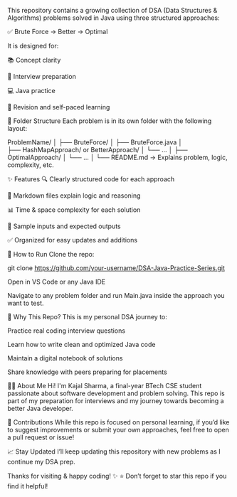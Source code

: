 This repository contains a growing collection of DSA (Data Structures & Algorithms) problems solved in Java using three structured approaches:

✅ Brute Force → Better → Optimal

It is designed for:

📚 Concept clarity

🧠 Interview preparation

💻 Java practice

🔄 Revision and self-paced learning

🔧 Folder Structure
Each problem is in its own folder with the following layout:

ProblemName/
│
├── BruteForce/
│   ├── BruteForce.java
│   
├── HashMapApproach/ or BetterApproach/
│   └── ...
│
├── OptimalApproach/
│   └── ...
│
└── README.md → Explains problem, logic, complexity, etc.

✨ Features
🔍 Clearly structured code for each approach

📂 Markdown files explain logic and reasoning

📊 Time & space complexity for each solution

🧪 Sample inputs and expected outputs

✅ Organized for easy updates and additions


🚀 How to Run
Clone the repo:

git clone https://github.com/your-username/DSA-Java-Practice-Series.git

Open in VS Code or any Java IDE

Navigate to any problem folder and run Main.java inside the approach you want to test.

📌 Why This Repo?
This is my personal DSA journey to:

Practice real coding interview questions

Learn how to write clean and optimized Java code

Maintain a digital notebook of solutions


Share knowledge with peers preparing for placements



👩‍💻 About Me
Hi! I'm Kajal Sharma, a final-year BTech CSE student passionate about software development and problem solving.
This repo is part of my preparation for interviews and my journey towards becoming a better Java developer.



🤝 Contributions
While this repo is focused on personal learning, if you’d like to suggest improvements or submit your own approaches, feel free to open a pull request or issue!



📈 Stay Updated
I’ll keep updating this repository with new problems as I continue my DSA prep.



Thanks for visiting & happy coding! ✨
⭐ Don’t forget to star this repo if you find it helpful!
